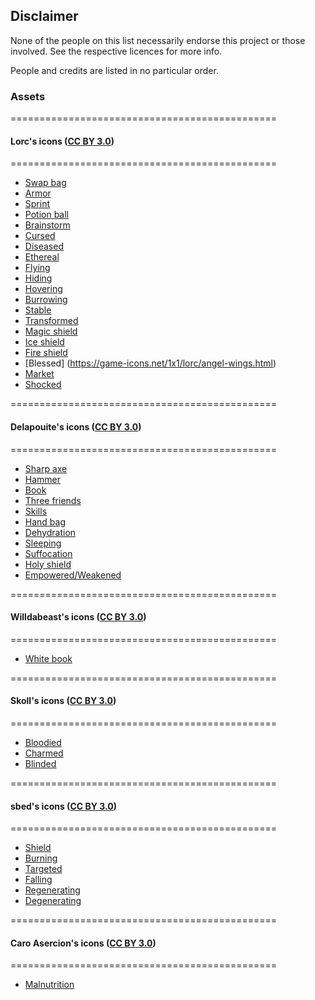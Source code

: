 ## Disclaimer

None of the people on this list necessarily endorse this project or those involved. See the respective licences for more info.

People and credits are listed in no particular order.

### Assets

==============================================
#### Lorc's icons ([CC BY 3.0](https://creativecommons.org/licenses/by/3.0/))
==============================================

- [Swap bag](https://game-icons.net/1x1/lorc/swap-bag.html)
- [Armor](https://game-icons.net/1x1/lorc/armor-vest.html)
- [Sprint](https://game-icons.net/1x1/lorc/sprint.html)
- [Potion ball](https://game-icons.net/1x1/lorc/potion-ball.html)
- [Brainstorm](https://game-icons.net/1x1/lorc/brainstorm.html)
- [Cursed](https://game-icons.net/1x1/lorc/ubisoft-sun.html)
- [Diseased](https://game-icons.net/1x1/lorc/biohazard.html)
- [Ethereal](https://game-icons.net/1x1/lorc/ghost-ally.html)
- [Flying](https://game-icons.net/1x1/lorc/feathered-wing.html)
- [Hiding](https://game-icons.net/1x1/lorc/hidden.html)
- [Hovering](https://game-icons.net/1x1/lorc/wingfoot.html)
- [Burrowing](https://game-icons.net/1x1/lorc/spade.html)
- [Stable](https://game-icons.net/1x1/lorc/bandage-roll.html)
- [Transformed](https://game-icons.net/1x1/lorc/flat-paw-print.html)
- [Magic shield](https://game-icons.net/1x1/lorc/magic-shield.html)
- [Ice shield](https://game-icons.net/1x1/lorc/ice-shield.html)
- [Fire shield](https://game-icons.net/1x1/lorc/fire-shield.html)
- [Blessed] (https://game-icons.net/1x1/lorc/angel-wings.html)
- [Market](https://game-icons.net/1x1/lorc/sunken-eye.html)
- [Shocked](https://game-icons.net/1x1/lorc/lightning-helix.html)

==============================================
#### Delapouite's icons ([CC BY 3.0](https://creativecommons.org/licenses/by/3.0/))
==============================================

- [Sharp axe](https://game-icons.net/1x1/delapouite/sharp-axe.html)
- [Hammer](https://game-icons.net/1x1/delapouite/3d-hammer.html)
- [Book](https://game-icons.net/1x1/delapouite/book-cover.html)
- [Three friends](https://game-icons.net/1x1/delapouite/three-friends.html)
- [Skills](https://game-icons.net/1x1/delapouite/skills.html)
- [Hand bag](https://game-icons.net/1x1/delapouite/hand-bag.html)
- [Dehydration](https://game-icons.net/1x1/delapouite/waterskin.html)
- [Sleeping](https://game-icons.net/1x1/delapouite/night-sleep.html)
- [Suffocation](https://game-icons.net/1x1/delapouite/lungs.html)
- [Holy shield](https://game-icons.net/1x1/delapouite/templar-shield.html)
- [Empowered/Weakened](https://game-icons.net/1x1/delapouite/upgrade.html)

==============================================
#### Willdabeast's icons ([CC BY 3.0](https://creativecommons.org/licenses/by/3.0/))
==============================================

- [White book](https://game-icons.net/1x1/willdabeast/white-book.html)

==============================================
#### Skoll's icons ([CC BY 3.0](https://creativecommons.org/licenses/by/3.0/))
==============================================

- [Bloodied](https://game-icons.net/1x1/skoll/blood.html)
- [Charmed](https://game-icons.net/1x1/skoll/hearts.html)
- [Blinded](https://game-icons.net/1x1/skoll/sight-disabled.html)


==============================================
#### sbed's icons ([CC BY 3.0](https://creativecommons.org/licenses/by/3.0/))
==============================================

- [Shield](https://game-icons.net/1x1/sbed/shield.html)
- [Burning](https://game-icons.net/1x1/sbed/flamer.html)
- [Targeted](https://game-icons.net/1x1/sbed/targeted.html)
- [Falling](https://game-icons.net/1x1/sbed/falling.html)
- [Regenerating](https://game-icons.net/1x1/sbed/health-increase.html)
- [Degenerating](https://game-icons.net/1x1/sbed/health-decrease.html)

==============================================
#### Caro Asercion's icons ([CC BY 3.0](https://creativecommons.org/licenses/by/3.0/))
==============================================

- [Malnutrition](https://game-icons.net/1x1/caro-asercion/bowl-of-rice.html)


